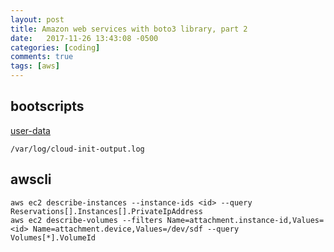 ```yaml
---
layout: post
title: Amazon web services with boto3 library, part 2
date:   2017-11-26 13:43:08 -0500
categories: [coding]
comments: true
tags: [aws]
---
```



## bootscripts

[user-data](http://docs.aws.amazon.com/AWSEC2/latest/UserGuide/user-data.html)

```
/var/log/cloud-init-output.log
```

## awscli

```
aws ec2 describe-instances --instance-ids <id> --query Reservations[].Instances[].PrivateIpAddress
aws ec2 describe-volumes --filters Name=attachment.instance-id,Values=<id> Name=attachment.device,Values=/dev/sdf --query Volumes[*].VolumeId
```
